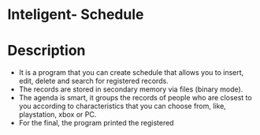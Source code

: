 # Inteligent- Schedule
  
# Description
  - It is a program that you can create schedule that allows you to insert, edit, delete and search for registered records.
  - The records are stored in secondary memory via files (binary mode). 
  - The agenda is smart, it groups the records of people who are closest to you according to characteristics that you can choose from, like, playstation, xbox or PC.
  - For the final, the program printed the registered
